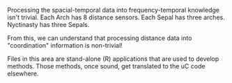 Processing the spacial-temporal data into frequency-temporal knowledge isn't trivial.  Each Arch has 8 distance sensors.  Each Sepal has three arches.  Nyctinasty has three Sepals.

From this, we can understand that processing distance data into "coordination" information is non-trivial!

Files in this area are stand-alone (R) applications that are used to develop methods.  Those methods, once sound, get translated to the uC code elsewhere.
